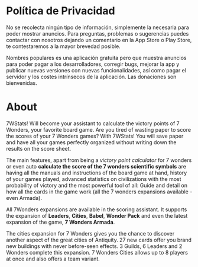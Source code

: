# Política de Privacidad

No se recolecta ningún tipo de información, simplemente la necesaria para poder mostrar anuncios. Para preguntas, problemas o sugerencias puedes contactar con nosotros dejando un comentario en la App Store o Play Store, te contestaremos a la mayor brevedad posible.

Nombres populares es una aplicación gratuita pero que muestra anuncios para poder pagar a los desarrolladores, corregir bugs, mejorar la app y publicar nuevas versiones con nuevas funcionalidades, así como pagar el servidor y los costes intrínsecos de la aplicación. Las donaciones son bienvenidas.


# About
7WStats! Will become your assistant to calculate the victory points of 7 Wonders, your favorite board game. Are you tired of wasting paper to score the scores of your 7 Wonders games? With 7WStats! You will save paper and have all your games perfectly organized without writing down the results on the score sheet.

The main features, apart from being a _victory point calculator_ for 7 wonders or even auto **calculate the score of the 7 wonders scientific symbols** are having all the manuals and instructions of the board game at hand, history of your games played, advanced statistics on civilizations with the most probability of victory and the most powerful tool of all: Guide and detail on how all the cards in the game work (all the 7 wonders expansions available - even Armada).

All 7Wonders expansions are available in the scoring assistant. It supports the expansion of **Leaders**, **Cities**, **Babel**, **Wonder Pack** and even the latest expansion of the game, **7 Wonders Armada**.

The cities expansion for 7 Wonders gives you the chance to discover another aspect of the great cities of Antiquity. 27 new cards offer you brand new buildings with never before-seen effects. 3 Guilds, 6 Leaders and 2 Wonders complete this expansion. 7 Wonders Cities allows up to 8 players at once and also offers a team variant.

